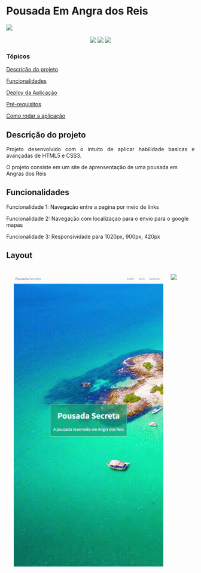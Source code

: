 <h1>Pousada Em Angra dos Reis </h1>
<img src="https://img.shields.io/badge/Status%20do%20Projeto-Completado-green"> 

<p align="center">
  <img src="https://img.shields.io/badge/HTML5-E34F26?style=for-the-badge&logo=html5&logoColor=white"/>
  <img src="https://img.shields.io/badge/CSS3-1572B6?style=for-the-badge&logo=css3&logoColor=white"/>
    <img src="responsividade-imagens\1020.gif"/>
</p>

### Tópicos 

[Descrição do projeto](#descrição-do-projeto)

[Funcionalidades](#funcionalidades)

[Deploy da Aplicação](#deploy-da-aplicação-dash)

[Pré-requisitos](#pré-requisitos)

[Como rodar a aplicação](#como-rodar-a-aplicação-arrow_forward)

## Descrição do projeto 

<p align="justify">
  Projeto desenvolvido com o intuito de aplicar habilidade basicas e avançadas de HTML5 e CSS3.

  O projeto consiste em um site de aprensentação de uma pousada em Angras dos Reis
</p>

## Funcionalidades

Funcionalidade 1:   Navegação entre a pagina por meio de links  

Funcionalidade 2:   Navegação com localizaçao para o envio para o google mapas

Funcionalidade 3:   Responsividade para 1020px, 900px, 420px

## Layout

<div style="display:flex; padding: 20px; margi">
<img width=400px src="responsividade-imagens\425.gif">
<img width=450px style="margin-left:20px" src="responsividade-imagens\728.gif">
</div>